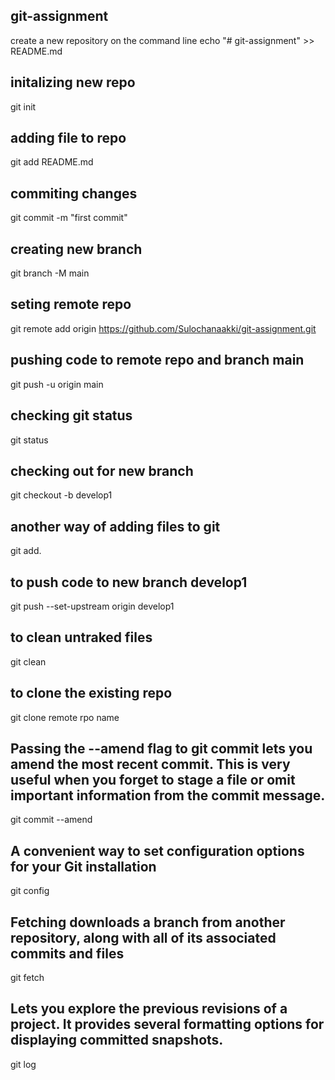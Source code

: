 ﻿## git-assignment

 create a new repository on the command line
echo "# git-assignment" >> README.md
## initalizing new repo
git init
## adding file to repo
git add README.md
## commiting changes
git commit -m "first commit"
## creating new branch
git branch -M main
## seting remote repo
git remote add origin https://github.com/Sulochanaakki/git-assignment.git
## pushing code to remote repo and branch main
git push -u origin main
## checking git status
git status

## checking out for new branch
 git checkout -b develop1
## another way of adding files to git
git add. 

## to push code to new branch develop1
git push --set-upstream origin develop1

## to clean untraked files

git clean

## to clone the existing repo
git clone remote rpo name

## Passing the --amend flag to git commit lets you amend the most recent commit. This is very useful when you forget to stage a file or omit important information from the commit message.
git commit --amend

## A convenient way to set configuration options for your Git installation
git config

## Fetching downloads a branch from another repository, along with all of its associated commits and files
git fetch

## Lets you explore the previous revisions of a project. It provides several formatting options for displaying committed snapshots.
git log

#

